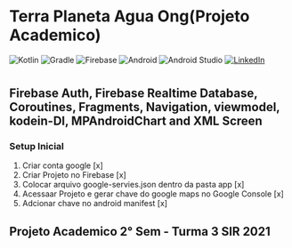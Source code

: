 # Terra Planeta Agua Ong(Projeto Academico)
![Kotlin](https://img.shields.io/badge/kotlin-%230095D5.svg?style=for-the-badge&logo=kotlin&logoColor=white)  ![Gradle](https://img.shields.io/badge/Gradle-02303A.svg?style=for-the-badge&logo=Gradle&logoColor=white)  ![Firebase](https://img.shields.io/badge/firebase-%23039BE5.svg?style=for-the-badge&logo=firebase)  ![Android](https://img.shields.io/badge/Android-3DDC84?style=for-the-badge&logo=android&logoColor=white)  ![Android Studio](https://img.shields.io/badge/Android%20Studio-3DDC84.svg?style=for-the-badge&logo=android-studio&logoColor=white)  	[![LinkedIn](https://img.shields.io/badge/linkedin-%230077B5.svg?style=for-the-badge&logo=linkedin&logoColor=white)](https://www.linkedin.com/in/tiago-kazuo-lino-3171a929)
#
## Firebase Auth, Firebase Realtime Database, Coroutines, Fragments, Navigation, viewmodel, kodein-DI, MPAndroidChart and XML Screen
### Setup Inicial
1. Criar conta google [x]
2. Criar Projeto no Firebase [x]
3. Colocar arquivo google-servies.json dentro da pasta app [x]
4. Acessaar Projeto e gerar chave do google maps no Google Console [x]
5. Adcionar chave no android manifest [x]
## Projeto Academico 2° Sem - Turma 3 SIR 2021
